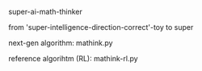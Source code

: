 super-ai-math-thinker

from 'super-intelligence-direction-correct'-toy to super



next-gen algorithm:  mathink.py

reference algorihtm (RL): mathink-rl.py


    
